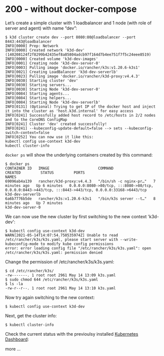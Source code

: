 # 200 - without docker-compose

Let’s create a simple cluster with 1 loadbalancer and 1 node (with role of server and agent) with name “dev”:

```
$ k3d cluster create dev --port 8080:80@loadbalancer --port 8443:443@loadbalancer
INFO[0000] Prep: Network                                
INFO[0000] Created network 'k3d-dev' (140208124f2f8299b42435ef8a85804adcb97f164d7b4ee751f7f5c24eee8519) 
INFO[0000] Created volume 'k3d-dev-images'              
INFO[0001] Creating node 'k3d-dev-server-0'             
INFO[0003] Pulling image 'docker.io/rancher/k3s:v1.20.6-k3s1' 
INFO[0021] Creating LoadBalancer 'k3d-dev-serverlb'     
INFO[0023] Pulling image 'docker.io/rancher/k3d-proxy:v4.4.3' 
INFO[0030] Starting cluster 'dev'                       
INFO[0030] Starting servers...                          
INFO[0030] Starting Node 'k3d-dev-server-0'             
INFO[0084] Starting agents...                           
INFO[0084] Starting helpers...                          
INFO[0084] Starting Node 'k3d-dev-serverlb'             
INFO[0131] (Optional) Trying to get IP of the docker host and inject it into the cluster as 'host.k3d.internal' for easy access 
INFO[0241] Successfully added host record to /etc/hosts in 2/2 nodes and to the CoreDNS ConfigMap 
INFO[0241] Cluster 'dev' created successfully!          
INFO[0241] --kubeconfig-update-default=false --> sets --kubeconfig-switch-context=false 
INFO[0252] You can now use it like this:                
kubectl config use-context k3d-dev
kubectl cluster-info
```

```docker ps``` will show the underlying containers created by this command:

```
$ docker ps
CONTAINER ID   IMAGE                      COMMAND                  CREATED         STATUS         PORTS                                                                                                     NAMES
69096ab4a139   rancher/k3d-proxy:v4.4.3   "/bin/sh -c nginx-pr…"   7 minutes ago   Up 6 minutes   0.0.0.0:8080->80/tcp, :::8080->80/tcp, 0.0.0.0:8443->443/tcp, :::8443->443/tcp, 0.0.0.0:33168->6443/tcp   k3d-dev-serverlb
6a6b7776b5de   rancher/k3s:v1.20.6-k3s1   "/bin/k3s server --t…"   8 minutes ago   Up 7 minutes                                                                                                             k3d-dev-server-0
```

We can now use the new cluster by first switching to the new context 'k3d-dev':

```               
$ kubectl config use-context k3d-dev
WARN[2021-05-14T14:07:54.750535974Z] Unable to read /etc/rancher/k3s/k3s.yaml, please start server with --write-kubeconfig-mode to modify kube config permissions 
error: error loading config file "/etc/rancher/k3s/k3s.yaml": open /etc/rancher/k3s/k3s.yaml: permission denied
```

Change the permission of /etc/rancher/k3s/k3s.yaml:

```
$ cd /etc/rancher/k3s/
-rw-------. 1 root root 2961 May 14 13:09 k3s.yaml
$ sudo chmod 644 /etc/rancher/k3s/k3s.yaml
$ ls -la
-rw-r--r--. 1 root root 2961 May 14 13:10 k3s.yaml
```

Now try again switching to the new context:

```
$ kubectl config use-context k3d-dev
```

Next, get the cluster info:

```
$ kubectl cluster-info

```

Check the current status with the previoulsy installed [Kubernetes Dashboard](https://github.com/vanHeemstraSystems/k3d-headstart/blob/main/600/100/100/README.md):

more ...
